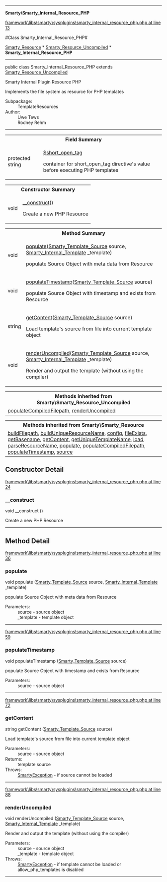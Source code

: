 

- - -

**Smarty\Smarty_Internal_Resource_PHP**


<a href="https://github.com/JeyDotC/Hirudo/blob/master/framework/libs/smarty/sysplugins/smarty_internal_resource_php.php#L13" >framework\libs\smarty\sysplugins\smarty_internal_resource_php.php at line 13</a>

#Class Smarty_Internal_Resource_PHP#

<a href="https://github.com/JeyDotC/Hirudo-docs/blob/master/smarty/smarty_resource.html">Smarty_Resource</a>
    * <a href="https://github.com/JeyDotC/Hirudo-docs/blob/master/smarty/smarty_resource_uncompiled.html">Smarty_Resource_Uncompiled</a>
        * **Smarty_Internal_Resource_PHP**




- - -

<p class="signature"><span class='k'>public  class</span> <span class='nx'>Smarty_Internal_Resource_PHP</span>
extends <a href="https://github.com/JeyDotC/Hirudo-docs/blob/master/smarty/smarty_resource_uncompiled.html">Smarty_Resource_Uncompiled</a>

</p>

<div class="comment" id="overview_description"><p>Smarty Internal Plugin Resource PHP</p><p>Implements the file system as resource for PHP templates</p></div>

<dl>
<dt>Subpackage:</dt>
<dd>TemplateResources</dd>
<dt>Author:</dt>
<dd>Uwe Tews</dd>
<dd>Rodney Rehm</dd>
</dl>


- - -



<table id="summary_field">
<tr><th colspan="2">Field Summary</th></tr>
<tr>
<td><span class='k'>protected </span> <span class='nx'>string</span></td>
<td class="description"><p class="name" ><a href="#short_open_tag"> $short_open_tag</a>
                                </p><p class="description">container for short_open_tag directive's value before executing PHP templates</p></td>
</tr>
</table>

<table id="summary_constructor">
<tr><th colspan="2">Constructor Summary</th></tr>
<tr>
<td><span class='k'></span> <span class='nx'>void</span></td>
<td class="description"><p class="name"><a href="#__construct">__construct</a>()</p><p class="description">Create a new PHP Resource</p></td>
</tr>
</table>

<table id="summary_method">
<tr><th colspan="2">Method Summary</th></tr>
<tr>
<td><span class='k'></span> <span class='nx'>void</span></td>
<td class="description"><p class="name"><a href="#populate">populate</a>(<a href="https://github.com/JeyDotC/Hirudo/blob/master/smarty/smarty_template_source.md">Smarty_Template_Source</a> source, <a href="https://github.com/JeyDotC/Hirudo/blob/master/smarty/smarty_internal_template.md">Smarty_Internal_Template</a> _template)</p><p class="description">populate Source Object with meta data from Resource</p></td>
</tr>
<tr>
<td><span class='k'></span> <span class='nx'>void</span></td>
<td class="description"><p class="name"><a href="#populatetimestamp">populateTimestamp</a>(<a href="https://github.com/JeyDotC/Hirudo/blob/master/smarty/smarty_template_source.md">Smarty_Template_Source</a> source)</p><p class="description">populate Source Object with timestamp and exists from Resource</p></td>
</tr>
<tr>
<td><span class='k'></span> <span class='nx'>string</span></td>
<td class="description"><p class="name"><a href="#getcontent">getContent</a>(<a href="https://github.com/JeyDotC/Hirudo/blob/master/smarty/smarty_template_source.md">Smarty_Template_Source</a> source)</p><p class="description">Load template's source from file into current template object</p></td>
</tr>
<tr>
<td><span class='k'></span> <span class='nx'>void</span></td>
<td class="description"><p class="name"><a href="#renderuncompiled">renderUncompiled</a>(<a href="https://github.com/JeyDotC/Hirudo/blob/master/smarty/smarty_template_source.md">Smarty_Template_Source</a> source, <a href="https://github.com/JeyDotC/Hirudo/blob/master/smarty/smarty_internal_template.md">Smarty_Internal_Template</a> _template)</p><p class="description">Render and output the template (without using the compiler)</p></td>
</tr>
</table>

<table class="inherit">
<tr><th colspan="2">Methods inherited from Smarty\Smarty_Resource_Uncompiled</th></tr>
<tr><td><a href="https://github.com/JeyDotC/Hirudo-docs/blob/master/smarty/smarty_resource_uncompiled.html#populateCompiledFilepath()">populateCompiledFilepath</a>, <a href="https://github.com/JeyDotC/Hirudo-docs/blob/master/smarty/smarty_resource_uncompiled.html#renderUncompiled()">renderUncompiled</a></td></tr></table>

<table class="inherit">
<tr><th colspan="2">Methods inherited from Smarty\Smarty_Resource</th></tr>
<tr><td><a href="https://github.com/JeyDotC/Hirudo-docs/blob/master/smarty/smarty_resource.html#buildFilepath()">buildFilepath</a>, <a href="https://github.com/JeyDotC/Hirudo-docs/blob/master/smarty/smarty_resource.html#buildUniqueResourceName()">buildUniqueResourceName</a>, <a href="https://github.com/JeyDotC/Hirudo-docs/blob/master/smarty/smarty_resource.html#config()">config</a>, <a href="https://github.com/JeyDotC/Hirudo-docs/blob/master/smarty/smarty_resource.html#fileExists()">fileExists</a>, <a href="https://github.com/JeyDotC/Hirudo-docs/blob/master/smarty/smarty_resource.html#getBasename()">getBasename</a>, <a href="https://github.com/JeyDotC/Hirudo-docs/blob/master/smarty/smarty_resource.html#getContent()">getContent</a>, <a href="https://github.com/JeyDotC/Hirudo-docs/blob/master/smarty/smarty_resource.html#getUniqueTemplateName()">getUniqueTemplateName</a>, <a href="https://github.com/JeyDotC/Hirudo-docs/blob/master/smarty/smarty_resource.html#load()">load</a>, <a href="https://github.com/JeyDotC/Hirudo-docs/blob/master/smarty/smarty_resource.html#parseResourceName()">parseResourceName</a>, <a href="https://github.com/JeyDotC/Hirudo-docs/blob/master/smarty/smarty_resource.html#populate()">populate</a>, <a href="https://github.com/JeyDotC/Hirudo-docs/blob/master/smarty/smarty_resource.html#populateCompiledFilepath()">populateCompiledFilepath</a>, <a href="https://github.com/JeyDotC/Hirudo-docs/blob/master/smarty/smarty_resource.html#populateTimestamp()">populateTimestamp</a>, <a href="https://github.com/JeyDotC/Hirudo-docs/blob/master/smarty/smarty_resource.html#source()">source</a></td></tr></table>

<h2 id="detail_method">Constructor Detail</h2>

<a href="https://github.com/JeyDotC/Hirudo/blob/master/framework/libs/smarty/sysplugins/smarty_internal_resource_php.php#L24" >framework\libs\smarty\sysplugins\smarty_internal_resource_php.php at line 24</a>

<h3 id="__construct">__construct</h3>
<span class='k'></span> <span class='nx'>void</span> <span class='nf'>__construct</span> ()

<div class="details">
<p>Create a new PHP Resource</p>
</div>

- - -

<h2 id="detail_method">Method Detail</h2>

<a href="https://github.com/JeyDotC/Hirudo/blob/master/framework/libs/smarty/sysplugins/smarty_internal_resource_php.php#L36" >framework\libs\smarty\sysplugins\smarty_internal_resource_php.php at line 36</a>

<h3 id="populate()">populate</h3>
<span class='k'></span> <span class='nx'>void</span> <span class='nf'>populate</span> (<a href="https://github.com/JeyDotC/Hirudo/blob/master/smarty/smarty_template_source.md">Smarty_Template_Source</a> source, <a href="https://github.com/JeyDotC/Hirudo/blob/master/smarty/smarty_internal_template.md">Smarty_Internal_Template</a> _template)

<div class="details">
<p>populate Source Object with meta data from Resource</p><dl>
<dt>Parameters:</dt>
<dd>source - source object</dd>
<dd>_template - template object</dd>
</dl>

</div>

- - -


<a href="https://github.com/JeyDotC/Hirudo/blob/master/framework/libs/smarty/sysplugins/smarty_internal_resource_php.php#L59" >framework\libs\smarty\sysplugins\smarty_internal_resource_php.php at line 59</a>

<h3 id="populateTimestamp()">populateTimestamp</h3>
<span class='k'></span> <span class='nx'>void</span> <span class='nf'>populateTimestamp</span> (<a href="https://github.com/JeyDotC/Hirudo/blob/master/smarty/smarty_template_source.md">Smarty_Template_Source</a> source)

<div class="details">
<p>populate Source Object with timestamp and exists from Resource</p><dl>
<dt>Parameters:</dt>
<dd>source - source object</dd>
</dl>

</div>

- - -


<a href="https://github.com/JeyDotC/Hirudo/blob/master/framework/libs/smarty/sysplugins/smarty_internal_resource_php.php#L72" >framework\libs\smarty\sysplugins\smarty_internal_resource_php.php at line 72</a>

<h3 id="getContent()">getContent</h3>
<span class='k'></span> <span class='nx'>string</span> <span class='nf'>getContent</span> (<a href="https://github.com/JeyDotC/Hirudo/blob/master/smarty/smarty_template_source.md">Smarty_Template_Source</a> source)

<div class="details">
<p>Load template's source from file into current template object</p><dl>
<dt>Parameters:</dt>
<dd>source - source object</dd>
<dt>Returns:</dt>
<dd>template source</dd>
<dt>Throws:</dt>
<dd><a href="../smarty/smartyexception.html">SmartyException</a> - if source cannot be loaded</dd>
</dl>

</div>

- - -


<a href="https://github.com/JeyDotC/Hirudo/blob/master/framework/libs/smarty/sysplugins/smarty_internal_resource_php.php#L88" >framework\libs\smarty\sysplugins\smarty_internal_resource_php.php at line 88</a>

<h3 id="renderUncompiled()">renderUncompiled</h3>
<span class='k'></span> <span class='nx'>void</span> <span class='nf'>renderUncompiled</span> (<a href="https://github.com/JeyDotC/Hirudo/blob/master/smarty/smarty_template_source.md">Smarty_Template_Source</a> source, <a href="https://github.com/JeyDotC/Hirudo/blob/master/smarty/smarty_internal_template.md">Smarty_Internal_Template</a> _template)

<div class="details">
<p>Render and output the template (without using the compiler)</p><dl>
<dt>Parameters:</dt>
<dd>source - source object</dd>
<dd>_template - template object</dd>
<dt>Throws:</dt>
<dd><a href="../smarty/smartyexception.html">SmartyException</a> - if template cannot be loaded or allow_php_templates is disabled</dd>
</dl>

</div>

- - -

